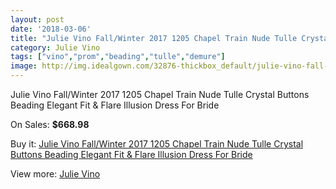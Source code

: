 ```yaml
---
layout: post
date: '2018-03-06'
title: "Julie Vino Fall/Winter 2017 1205 Chapel Train Nude Tulle Crystal Buttons Beading Elegant Fit & Flare Illusion Dress For Bride"
category: Julie Vino
tags: ["vino","prom","beading","tulle","demure"]
image: http://img.idealgown.com/32876-thickbox_default/julie-vino-fall-winter-2017-1205-chapel-train-nude-tulle-crystal-buttons-beading-elegant-fit-flare-illusion-dress-for-bride.jpg
---
```

Julie Vino Fall/Winter 2017 1205 Chapel Train Nude Tulle Crystal Buttons Beading Elegant Fit & Flare Illusion Dress For Bride

On Sales: **$668.98**
<a href="https://www.idealgown.com/en/julie-vino/11760-julie-vino-fall-winter-2017-1205-chapel-train-nude-tulle-crystal-buttons-beading-elegant-fit-flare-illusion-dress-for-bride.html"><amp-img layout="responsive" width="600" height="600" src="//img.idealgown.com/32876-thickbox_default/julie-vino-fall-winter-2017-1205-chapel-train-nude-tulle-crystal-buttons-beading-elegant-fit-flare-illusion-dress-for-bride.jpg" alt="Julie Vino Fall/Winter 2017 1205 Chapel Train Nude Tulle Crystal Buttons Beading Elegant Fit & Flare Illusion Dress For Bride 0" /></a>
<a href="https://www.idealgown.com/en/julie-vino/11760-julie-vino-fall-winter-2017-1205-chapel-train-nude-tulle-crystal-buttons-beading-elegant-fit-flare-illusion-dress-for-bride.html"><amp-img layout="responsive" width="600" height="600" src="//img.idealgown.com/32881-thickbox_default/julie-vino-fall-winter-2017-1205-chapel-train-nude-tulle-crystal-buttons-beading-elegant-fit-flare-illusion-dress-for-bride.jpg" alt="Julie Vino Fall/Winter 2017 1205 Chapel Train Nude Tulle Crystal Buttons Beading Elegant Fit & Flare Illusion Dress For Bride 1" /></a>
<a href="https://www.idealgown.com/en/julie-vino/11760-julie-vino-fall-winter-2017-1205-chapel-train-nude-tulle-crystal-buttons-beading-elegant-fit-flare-illusion-dress-for-bride.html"><amp-img layout="responsive" width="600" height="600" src="//img.idealgown.com/32880-thickbox_default/julie-vino-fall-winter-2017-1205-chapel-train-nude-tulle-crystal-buttons-beading-elegant-fit-flare-illusion-dress-for-bride.jpg" alt="Julie Vino Fall/Winter 2017 1205 Chapel Train Nude Tulle Crystal Buttons Beading Elegant Fit & Flare Illusion Dress For Bride 2" /></a>
<a href="https://www.idealgown.com/en/julie-vino/11760-julie-vino-fall-winter-2017-1205-chapel-train-nude-tulle-crystal-buttons-beading-elegant-fit-flare-illusion-dress-for-bride.html"><amp-img layout="responsive" width="600" height="600" src="//img.idealgown.com/32879-thickbox_default/julie-vino-fall-winter-2017-1205-chapel-train-nude-tulle-crystal-buttons-beading-elegant-fit-flare-illusion-dress-for-bride.jpg" alt="Julie Vino Fall/Winter 2017 1205 Chapel Train Nude Tulle Crystal Buttons Beading Elegant Fit & Flare Illusion Dress For Bride 3" /></a>
<a href="https://www.idealgown.com/en/julie-vino/11760-julie-vino-fall-winter-2017-1205-chapel-train-nude-tulle-crystal-buttons-beading-elegant-fit-flare-illusion-dress-for-bride.html"><amp-img layout="responsive" width="600" height="600" src="//img.idealgown.com/32878-thickbox_default/julie-vino-fall-winter-2017-1205-chapel-train-nude-tulle-crystal-buttons-beading-elegant-fit-flare-illusion-dress-for-bride.jpg" alt="Julie Vino Fall/Winter 2017 1205 Chapel Train Nude Tulle Crystal Buttons Beading Elegant Fit & Flare Illusion Dress For Bride 4" /></a>
<a href="https://www.idealgown.com/en/julie-vino/11760-julie-vino-fall-winter-2017-1205-chapel-train-nude-tulle-crystal-buttons-beading-elegant-fit-flare-illusion-dress-for-bride.html"><amp-img layout="responsive" width="600" height="600" src="//img.idealgown.com/32877-thickbox_default/julie-vino-fall-winter-2017-1205-chapel-train-nude-tulle-crystal-buttons-beading-elegant-fit-flare-illusion-dress-for-bride.jpg" alt="Julie Vino Fall/Winter 2017 1205 Chapel Train Nude Tulle Crystal Buttons Beading Elegant Fit & Flare Illusion Dress For Bride 5" /></a>

Buy it: [Julie Vino Fall/Winter 2017 1205 Chapel Train Nude Tulle Crystal Buttons Beading Elegant Fit & Flare Illusion Dress For Bride](https://www.idealgown.com/en/julie-vino/11760-julie-vino-fall-winter-2017-1205-chapel-train-nude-tulle-crystal-buttons-beading-elegant-fit-flare-illusion-dress-for-bride.html "Julie Vino Fall/Winter 2017 1205 Chapel Train Nude Tulle Crystal Buttons Beading Elegant Fit & Flare Illusion Dress For Bride")

View more: [Julie Vino](https://www.idealgown.com/en/151-julie-vino "Julie Vino")